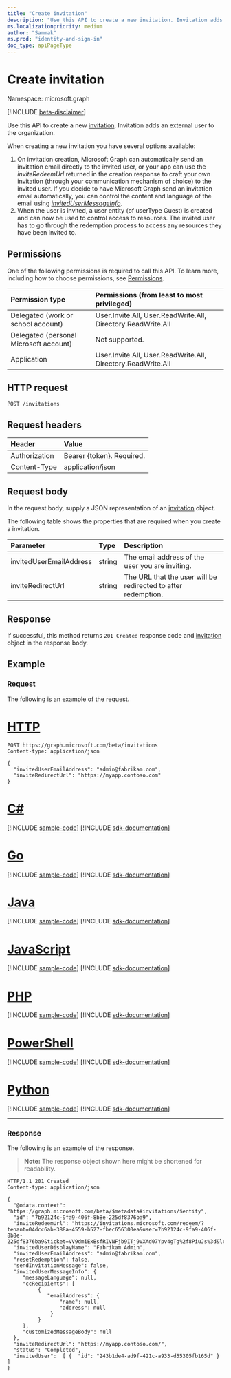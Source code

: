 ```yaml
---
title: "Create invitation"
description: "Use this API to create a new invitation. Invitation adds an external user to the organization."
ms.localizationpriority: medium
author: "Sammak"
ms.prod: "identity-and-sign-in"
doc_type: apiPageType
---
```


# Create invitation

Namespace: microsoft.graph

[!INCLUDE [beta-disclaimer](../../includes/beta-disclaimer.md)]

Use this API to create a new [invitation](../resources/invitation.md). Invitation adds an external user to the organization.

When creating a new invitation you have several options available:

1. On invitation creation, Microsoft Graph can automatically send an invitation email directly to the invited user, or your app can use the *inviteRedeemUrl* returned in the creation response to craft your own invitation (through your communication mechanism of choice) to the invited user. If you decide to have Microsoft Graph send an invitation email automatically, you can control the content and language of the email using [*invitedUserMessageInfo*](../resources/invitedusermessageinfo.md).
2. When the user is invited, a user entity (of userType Guest) is created and can now be used to control access to resources. The invited user has to go through the redemption process to access any resources they have been invited to.

## Permissions
One of the following permissions is required to call this API. To learn more, including how to choose permissions, see [Permissions](/graph/permissions-reference).


|Permission type      | Permissions (from least to most privileged)              |
|:--------------------|:---------------------------------------------------------|
|Delegated (work or school account) | User.Invite.All, User.ReadWrite.All, Directory.ReadWrite.All    |
|Delegated (personal Microsoft account) | Not supported.    |
|Application | User.Invite.All, User.ReadWrite.All, Directory.ReadWrite.All |

## HTTP request
<!-- { "blockType": "ignored" } -->
```http
POST /invitations
```
## Request headers
| Header       | Value |
|:---------------|:--------|
| Authorization  | Bearer {token}. Required.  |
| Content-Type  | application/json  |

## Request body
In the request body, supply a JSON representation of an [invitation](../resources/invitation.md) object.

The following table shows the properties that are required when you create a invitation.

| Parameter | Type | Description|
|:---------------|:--------|:----------|
|invitedUserEmailAddress |string | The email address of the user you are inviting.|
|inviteRedirectUrl |string |The URL that the user will be redirected to after redemption.|

## Response

If successful, this method returns `201 Created` response code and [invitation](../resources/invitation.md) object in the response body.

## Example
### Request
The following is an example of the request.


# [HTTP](#tab/http)
<!-- {
  "blockType": "request",
  "name": "create_invitation_post"
}-->
```http
POST https://graph.microsoft.com/beta/invitations
Content-type: application/json

{
  "invitedUserEmailAddress": "admin@fabrikam.com",
  "inviteRedirectUrl": "https://myapp.contoso.com"
}
```

# [C#](#tab/csharp)
[!INCLUDE [sample-code](../includes/snippets/csharp/create-invitation-post-csharp-snippets.md)]
[!INCLUDE [sdk-documentation](../includes/snippets/snippets-sdk-documentation-link.md)]

# [Go](#tab/go)
[!INCLUDE [sample-code](../includes/snippets/go/create-invitation-post-go-snippets.md)]
[!INCLUDE [sdk-documentation](../includes/snippets/snippets-sdk-documentation-link.md)]

# [Java](#tab/java)
[!INCLUDE [sample-code](../includes/snippets/java/create-invitation-post-java-snippets.md)]
[!INCLUDE [sdk-documentation](../includes/snippets/snippets-sdk-documentation-link.md)]

# [JavaScript](#tab/javascript)
[!INCLUDE [sample-code](../includes/snippets/javascript/create-invitation-post-javascript-snippets.md)]
[!INCLUDE [sdk-documentation](../includes/snippets/snippets-sdk-documentation-link.md)]

# [PHP](#tab/php)
[!INCLUDE [sample-code](../includes/snippets/php/create-invitation-post-php-snippets.md)]
[!INCLUDE [sdk-documentation](../includes/snippets/snippets-sdk-documentation-link.md)]

# [PowerShell](#tab/powershell)
[!INCLUDE [sample-code](../includes/snippets/powershell/create-invitation-post-powershell-snippets.md)]
[!INCLUDE [sdk-documentation](../includes/snippets/snippets-sdk-documentation-link.md)]

# [Python](#tab/python)
[!INCLUDE [sample-code](../includes/snippets/python/create-invitation-post-python-snippets.md)]
[!INCLUDE [sdk-documentation](../includes/snippets/snippets-sdk-documentation-link.md)]

---

### Response
The following is an example of the response. 
>**Note:** The response object shown here might be shortened for readability.
<!-- {
  "blockType": "response",
  "truncated": true,
  "@odata.type": "microsoft.graph.invitation"
} -->
```http
HTTP/1.1 201 Created
Content-type: application/json

{
  "@odata.context": "https://graph.microsoft.com/beta/$metadata#invitations/$entity",
  "id": "7b92124c-9fa9-406f-8b8e-225df8376ba9",
  "inviteRedeemUrl": "https://invitations.microsoft.com/redeem/?tenant=04dcc6ab-388a-4559-b527-fbec656300ea&user=7b92124c-9fa9-406f-8b8e-225df8376ba9&ticket=VV9dmiExBsfRIVNFjb9ITj9VXAd07Ypv4gTg%2f8PiuJs%3d&lc=1033&ver=2.0",
  "invitedUserDisplayName": "Fabrikam Admin",
  "invitedUserEmailAddress": "admin@fabrikam.com",
  "resetRedemption": false,
  "sendInvitationMessage": false,
  "invitedUserMessageInfo": {
     "messageLanguage": null,
     "ccRecipients": [
          {
             "emailAddress": {
                 "name": null,
                 "address": null
              }
          }
     ],
     "customizedMessageBody": null
  },
  "inviteRedirectUrl": "https://myapp.contoso.com/",
  "status": "Completed",
  "invitedUser":  [ {  "id": "243b1de4-ad9f-421c-a933-d55305fb165d" } ]
}
```

<!-- uuid: 8fcb5dbc-d5aa-4681-8e31-b001d5168d79 
2015-10-25 14:57:30 UTC -->
<!-- {
  "type": "#page.annotation",
  "description": "Example",
  "keywords": "",
  "section": "documentation",
  "tocPath": "",
  "suppressions": [
  ]
}-->


